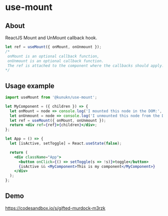 # use-mount

## About

ReactJS Mount and UnMount callback hook.

```jsx
let ref = useMount({ onMount, onUnmount });
/*
 onMount is an optional callback function,
 onUnmount is an optional callback function.
 The ref is attached to the component where the callbacks should apply.
*/
```

## Usage example

```jsx
import useMount from '@kunukn/use-mount';

let MyComponent = ({ children }) => {
  let onMount = node => console.log('I mounted this node in the DOM:', node);
  let onUnmount = node => console.log('I unmounted this node from the DOM:', node);
  let ref = useMount({ onMount, onUnmount });
  return <div ref={ref}>{children}</div>;
};

let App = () => {
  let [isActive, setToggle] = React.useState(false);

  return (
    <div className="App">
      <button onClick={() => setToggle(s => !s)}>toggle</button>
      {isActive && <MyComponent>This is my component</MyComponent>}
    </div>
  );
};
```

## Demo

https://codesandbox.io/s/gifted-murdock-m3rzk

